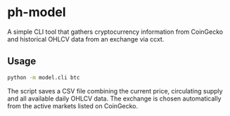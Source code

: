 # ph-model

A simple CLI tool that gathers cryptocurrency information from CoinGecko and
historical OHLCV data from an exchange via ccxt.

## Usage

```bash
python -m model.cli btc
```

The script saves a CSV file combining the current price, circulating supply and
all available daily OHLCV data. The exchange is chosen automatically from the
active markets listed on CoinGecko.
